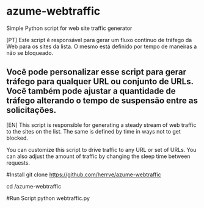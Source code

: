 # azume-webtraffic
Simple Python script for web site traffic generator


[PT]
Este script é responsável para gerar um fluxo contínuo de tráfego da Web para os sites da lista. O mesmo está definido por tempo de maneiras a não se bloqueado.

Você pode personalizar esse script para gerar tráfego para qualquer URL ou conjunto de URLs. Você também pode ajustar a quantidade de tráfego alterando o tempo de suspensão entre as solicitações.
------------------------
[EN]
This script is responsible for generating a steady stream of web traffic to the sites on the list. The same is defined by time in ways not to get blocked.

You can customize this script to drive traffic to any URL or set of URLs. You can also adjust the amount of traffic by changing the sleep time between requests.

#Install
git clone https://github.com/herrve/azume-webtraffic

cd /azume-webtraffic

#Run Script
python webtraffic.py

